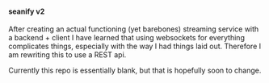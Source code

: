 #### seanify v2

After creating an actual functioning (yet barebones) streaming service with a backend + client I have learned that using websockets for everything complicates things, especially with the way I had things laid out. Therefore I am rewriting this to use a REST api.

Currently this repo is essentially blank, but that is hopefully soon to change.
